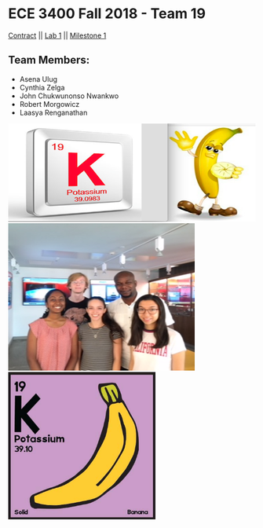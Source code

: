 # ECE 3400 Fall 2018 - Team 19

[Contract](Contract/contract.md)
||
[Lab 1](Lab1/lab1.md)
||
[Milestone 1](Lab2/lab2.md)


## Team Members:
* Asena Ulug
* Cynthia Zelga
* John Chukwunonso Nwankwo
* Robert Morgowicz
* Laasya Renganathan

<img src="Potassium.png" width="760" height="200" alt="banner">
<img src="IMG_8322.jpg" width="380" height="300" alt="team_photo"> <img src="19-K.jpg" width="300" height="300" alt="banana">
